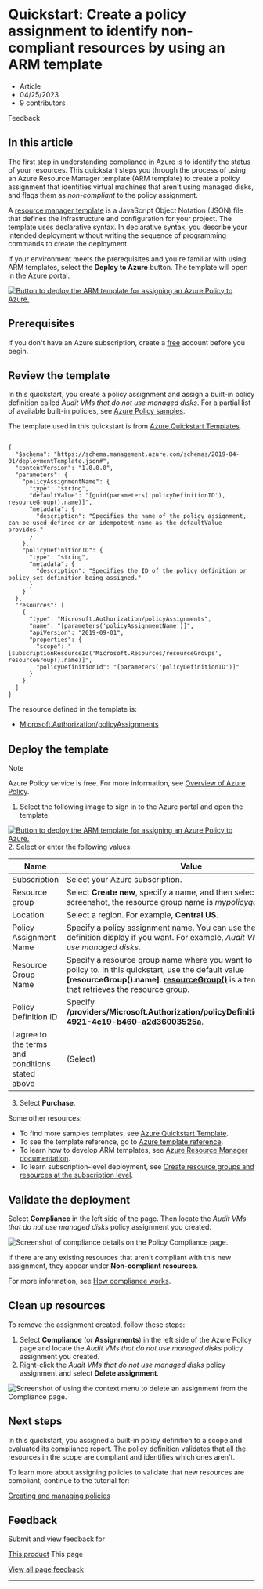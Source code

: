 # Quickstart: Create a policy assignment to identify non-compliant resources by using an ARM template

* Article
* 04/25/2023
* 9 contributors

Feedback

## In this article

The first step in understanding compliance in Azure is to identify the status of your resources.
This quickstart steps you through the process of using an Azure Resource Manager template (ARM
template) to create a policy assignment that identifies virtual machines that aren't using managed
disks, and flags them as *non-compliant* to the policy assignment.

A [resource manager template](../../azure-resource-manager/templates/overview) is a JavaScript Object Notation (JSON) file that defines the infrastructure and configuration for your project. The template uses declarative syntax. In declarative syntax, you describe your intended deployment without writing the sequence of programming commands to create the deployment.

If your environment meets the prerequisites and you're familiar with using ARM templates, select the
**Deploy to Azure** button. The template will open in the Azure portal.

[![Button to deploy the ARM template for assigning an Azure Policy to Azure.](../../media/template-deployments/deploy-to-azure.svg)](https://portal.azure.com/#create/Microsoft.Template/uri/https%3A%2F%2Fraw.githubusercontent.com%2FAzure%2Fazure-quickstart-templates%2Fmaster%2Fquickstarts%2Fmicrosoft.authorization%2Fazurepolicy-assign-builtinpolicy-resourcegroup%2Fazuredeploy.json)

## Prerequisites

If you don't have an Azure subscription, create a [free](https://azure.microsoft.com/free/) account
before you begin.

## Review the template

In this quickstart, you create a policy assignment and assign a built-in policy definition called
*Audit VMs that do not use managed disks*. For a partial list of available built-in policies, see
[Azure Policy samples](samples/).

The template used in this quickstart is from
[Azure Quickstart Templates](https://azure.microsoft.com/resources/templates/azurepolicy-assign-builtinpolicy-resourcegroup/).

```

{
  "$schema": "https://schema.management.azure.com/schemas/2019-04-01/deploymentTemplate.json#",
  "contentVersion": "1.0.0.0",
  "parameters": {
    "policyAssignmentName": {
      "type": "string",
      "defaultValue": "[guid(parameters('policyDefinitionID'), resourceGroup().name)]",
      "metadata": {
        "description": "Specifies the name of the policy assignment, can be used defined or an idempotent name as the defaultValue provides."
      }
    },
    "policyDefinitionID": {
      "type": "string",
      "metadata": {
        "description": "Specifies the ID of the policy definition or policy set definition being assigned."
      }
    }
  },
  "resources": [
    {
      "type": "Microsoft.Authorization/policyAssignments",
      "name": "[parameters('policyAssignmentName')]",
      "apiVersion": "2019-09-01",
      "properties": {
        "scope": "[subscriptionResourceId('Microsoft.Resources/resourceGroups', resourceGroup().name)]",
        "policyDefinitionId": "[parameters('policyDefinitionID')]"
      }
    }
  ]
}

```

The resource defined in the template is:

* [Microsoft.Authorization/policyAssignments](/en-us/azure/templates/microsoft.authorization/policyassignments)

## Deploy the template

Note

Azure Policy service is free. For more information, see
[Overview of Azure Policy](overview).

1. Select the following image to sign in to the Azure portal and open the template:

[![Button to deploy the ARM template for assigning an Azure Policy to Azure.](../../media/template-deployments/deploy-to-azure.svg)](https://portal.azure.com/#create/Microsoft.Template/uri/https%3A%2F%2Fraw.githubusercontent.com%2FAzure%2Fazure-quickstart-templates%2Fmaster%2Fquickstarts%2Fmicrosoft.authorization%2Fazurepolicy-assign-builtinpolicy-resourcegroup%2Fazuredeploy.json)
2. Select or enter the following values:

| Name | Value |
| --- | --- |
| Subscription | Select your Azure subscription. |
| Resource group | Select **Create new**, specify a name, and then select **OK**. In the screenshot, the resource group name is *mypolicyquickstart<Date in MMDD>rg*. |
| Location | Select a region. For example, **Central US**. |
| Policy Assignment Name | Specify a policy assignment name. You can use the policy definition display if you want. For example, *Audit VMs that do not use managed disks*. |
| Resource Group Name | Specify a resource group name where you want to assign the policy to. In this quickstart, use the default value **[resourceGroup().name]**. **[resourceGroup()](../../azure-resource-manager/templates/template-functions-resource#resourcegroup)** is a template function that retrieves the resource group. |
| Policy Definition ID | Specify **/providers/Microsoft.Authorization/policyDefinitions/0a914e76-4921-4c19-b460-a2d36003525a**. |
| I agree to the terms and conditions stated above | (Select) |
3. Select **Purchase**.

Some other resources:

* To find more samples templates, see
[Azure Quickstart Template](https://azure.microsoft.com/resources/templates/?resourceType=Microsoft.Authorization&pageNumber=1&sort=Popular).
* To see the template reference, go to
[Azure template reference](/en-us/azure/templates/microsoft.authorization/allversions).
* To learn how to develop ARM templates, see
[Azure Resource Manager documentation](../../azure-resource-manager/management/overview).
* To learn subscription-level deployment, see
[Create resource groups and resources at the subscription level](../../azure-resource-manager/templates/deploy-to-subscription).

## Validate the deployment

Select **Compliance** in the left side of the page. Then locate the *Audit VMs that do not use
managed disks* policy assignment you created.

![Screenshot of compliance details on the Policy Compliance page.](media/assign-policy-template/policy-compliance.png)

If there are any existing resources that aren't compliant with this new assignment, they appear
under **Non-compliant resources**.

For more information, see
[How compliance works](concepts/compliance-states).

## Clean up resources

To remove the assignment created, follow these steps:

1. Select **Compliance** (or **Assignments**) in the left side of the Azure Policy page and locate
the *Audit VMs that do not use managed disks* policy assignment you created.
2. Right-click the *Audit VMs that do not use managed disks* policy assignment and select **Delete
assignment**.

![Screenshot of using the context menu to delete an assignment from the Compliance page.](media/assign-policy-template/delete-assignment.png)

## Next steps

In this quickstart, you assigned a built-in policy definition to a scope and evaluated its
compliance report. The policy definition validates that all the resources in the scope are compliant
and identifies which ones aren't.

To learn more about assigning policies to validate that new resources are compliant, continue to the
tutorial for:

[Creating and managing policies](tutorials/create-and-manage)

## Feedback

Submit and view feedback for

[This product](https://feedback.azure.com/d365community/forum/675ae472-f324-ec11-b6e6-000d3a4f0da0)
This page

[View all page feedback](https://github.com/MicrosoftDocs/azure-docs/issues)

---
